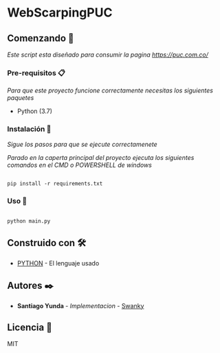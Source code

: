 # WebScarpingPUC

## Comenzando 🚀

_Este script esta diseñado para consumir la pagina https://puc.com.co/_



### Pre-requisitos 📋

_Para que este proyecto funcione correctamente necesitas los siguientes paquetes_

* Python (3.7)

### Instalación 🔧

_Sigue los pasos para que se ejecute correctamenete_


_Parado en la caperta principal del proyecto ejecuta los siguientes comandos en el CMD o POWERSHELL de windows_

```

pip install -r requirements.txt

```

### Uso 🚀

```

python main.py

```


## Construido con 🛠️

* [PYTHON](https://www.python.org/) - El lenguaje usado

## Autores ✒️

* **Santiago Yunda** - *Implementacion* - [Swanky](https://github.com/YUND4)


## Licencia 📄

MIT
